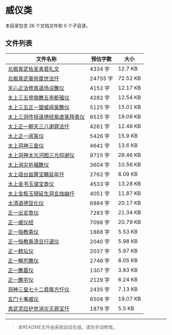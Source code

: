 # 威仪类

本目录包含 26 个文档文件和 0 个子目录。

## 文件列表

| 文件名称 | 预估字数 | 大小 |
|---------|---------|------|
| [北极真武佑圣真君礼文](道藏/正统道藏洞神部/威仪类/北极真武佑圣真君礼文.md) | 4334 字 | 12.7 KB |
| [北极真武普慈度世法忏](道藏/正统道藏洞神部/威仪类/北极真武普慈度世法忏.md) | 24755 字 | 72.52 KB |
| [天心正法修真道场设醮仪](道藏/正统道藏洞神部/威仪类/天心正法修真道场设醮仪.md) | 4152 字 | 12.17 KB |
| [太上三五傍救醮五帝断殟仪](道藏/正统道藏洞神部/威仪类/太上三五傍救醮五帝断殟仪.md) | 4282 字 | 12.54 KB |
| [太上三五正一盟威阅箓醮仪](道藏/正统道藏洞神部/威仪类/太上三五正一盟威阅箓醮仪.md) | 5125 字 | 15.01 KB |
| [太上三洞传授道德经紫虚箓拜表仪](道藏/正统道藏洞神部/威仪类/太上三洞传授道德经紫虚箓拜表仪.md) | 6515 字 | 19.09 KB |
| [太上正一朝天三八谢罪法忏](道藏/正统道藏洞神部/威仪类/太上正一朝天三八谢罪法忏.md) | 4261 字 | 12.48 KB |
| [太上正一阅箓仪](道藏/正统道藏洞神部/威仪类/太上正一阅箓仪.md) | 5426 字 | 15.9 KB |
| [太上洞神三皇仪](道藏/正统道藏洞神部/威仪类/太上洞神三皇仪.md) | 4641 字 | 13.6 KB |
| [太上洞神太元河图三元仰谢仪](道藏/正统道藏洞神部/威仪类/太上洞神太元河图三元仰谢仪.md) | 9715 字 | 28.46 KB |
| [太上消灾祈福醮仪](道藏/正统道藏洞神部/威仪类/太上消灾祈福醮仪.md) | 3604 字 | 10.56 KB |
| [太上瑶台益算宝籍延年忏](道藏/正统道藏洞神部/威仪类/太上瑶台益算宝籍延年忏.md) | 2762 字 | 8.09 KB |
| [太上金书玉谍宝章仪](道藏/正统道藏洞神部/威仪类/太上金书玉谍宝章仪.md) | 4533 字 | 13.28 KB |
| [太上金柜玉镜延生洞玄烛幽忏](道藏/正统道藏洞神部/威仪类/太上金柜玉镜延生洞玄烛幽忏.md) | 4051 字 | 11.87 KB |
| [太清道德显化仪](道藏/正统道藏洞神部/威仪类/太清道德显化仪.md) | 6884 字 | 20.17 KB |
| [正一出官章仪](道藏/正统道藏洞神部/威仪类/正一出官章仪.md) | 7283 字 | 21.34 KB |
| [正一威仪经](道藏/正统道藏洞神部/威仪类/正一威仪经.md) | 7098 字 | 20.79 KB |
| [正一指教斋仪](道藏/正统道藏洞神部/威仪类/正一指教斋仪.md) | 1888 字 | 5.53 KB |
| [正一指教斋清旦行道仪](道藏/正统道藏洞神部/威仪类/正一指教斋清旦行道仪.md) | 2040 字 | 5.98 KB |
| [正一敕坛仪](道藏/正统道藏洞神部/威仪类/正一敕坛仪.md) | 2037 字 | 5.97 KB |
| [正一解卮醮仪](道藏/正统道藏洞神部/威仪类/正一解卮醮仪.md) | 2746 字 | 8.05 KB |
| [正一醮墓仪](道藏/正统道藏洞神部/威仪类/正一醮墓仪.md) | 1307 字 | 3.83 KB |
| [正一醮宅仪](道藏/正统道藏洞神部/威仪类/正一醮宅仪.md) | 2129 字 | 6.24 KB |
| [洞神三皇七十二君斋方忏仪](道藏/正统道藏洞神部/威仪类/洞神三皇七十二君斋方忏仪.md) | 2435 字 | 7.13 KB |
| [玄门十事威仪](道藏/正统道藏洞神部/威仪类/玄门十事威仪.md) | 6508 字 | 19.07 KB |
| [真武灵应护世消灾灭罪宝忏](道藏/正统道藏洞神部/威仪类/真武灵应护世消灾灭罪宝忏.md) | 1879 字 | 5.5 KB |

---

> 本README文件由系统自动生成，请勿手动修改。
